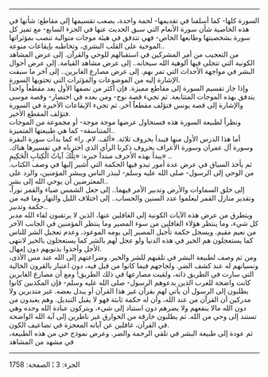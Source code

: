 ------------------------------------------------------------------------

السورة كلها- كما أسلفنا في تقديمها- لحمة واحدة، يصعب تقسيمها إلى مقاطع:
شأنها في هذه الخاصية شأن سورة الأنعام التي سبق الحديث عنها في الجزء
السابع- مع تميز كل سورة بشخصيتها وطابعها الخاص- فهي تتدفق في هيئة موجات
متوالية تنصب بمؤثراتها الموحية على القلب البشري، وتخاطبه بإيقاعات
منوعة..  
من التعجيب من أمر المشركين في استقبالهم للوحي والقرآن. إلى عرض المشاهد
الكونية التي تتجلى فيها ألوهية الله سبحانه.. إلى عرض مشاهد القيامة. إلى
عرض أحوال البشر في مواجهة الأحداث التي تمر بهم. إلى عرض مصارع الغابرين..
إلى آخر ما سبقت الإشارة إليه من الموضوعات والمؤثرات التي تحتويها
السورة.  
وإذا جاز تقسيم السورة إلى مقاطع مميزة. فإن أكثر من نصفها الأول يعد مقطعاً
واحداً يتدفق بهذه الموجات المتتابعة. ثم تجيء قصة نوح- ومن بعده في اختصار-
وقصة موسى والإشارة إلى قصة يونس فتؤلف مقطعاً آخر. ثم تجيء الإيقاعات
الأخيرة في السورة فتؤلف المقطع الأخير.  
ونظراً لطبيعة السورة هذه فسنحاول عرضها موجة موجة- أو مجموعة من الموجات
المتناسقة- كما هي طبيعتها المتميزة..  
أما هذا الدرس الأول منها فيبدأ بحروف ثلاثة. «ألف. لام. را» كما بدأت سورة
البقرة وسورة آل عمران وسورة الأعراف بحروف ذكرنا الرأي الذي اخترناه في
تفسيرها هناك. يبدأ بهذه الأحرف مبتدأ خبره: «تِلْكَ آياتُ الْكِتابِ الْحَكِيمِ» ..  
ثم يأخذ السياق في عرض عدة أمور تبدو فيها الحكمة التي أشير إليها في وصف
الكتاب. من الوحي إلى الرسول- صلى الله عليه وسلم- لينذر الناس ويبشر
المؤمنين، والرد على المعترضين أن يوحي الله إلى بشر..  
إلى خلق السماوات والأرض وتدبير الأمر فيهما.. إلى جعل الشمس ضياء والقمر
نوراً، وتقدير منازل القمر ليعلموا عدد السنين والحساب.. إلى اختلاف الليل
والنهار وما فيه من حكمة وتدبير..  
ويتطرق من عرض هذه الآيات الكونية إلى الغافلين عنها، الذين لا يرتقبون
لقاء الله مدبر كل شيء، وما ينتظر هؤلاء الغافلين من سوء المصير وما ينتظر
المؤمنين في الجانب الآخر من نعيم مقيم. ويسجل حكمة تأجيل المصير إلى يومه
الموعود، وعدم تعجيل الشر للناس كما يستعجلون هم الخير في هذه الدنيا ولو
عجل لهم بالشر كما يستعجلون بالخير لانتهى الأجل وأخذوا بذنوبهم دون
إمهال.  
ومن ثم وصف لطبيعة البشر في تلقيهم للشر والخير. وضراعتهم إلى الله عند مس
الأذى، ونسيانهم له عند كشف الضر. ولجاجهم فيما كانوا من قبل فيه، دون
اعتبار بالقرون الخالية التي سارت في الطريق ذاته، ولقيت مصارعها في ذلك
الطريق! ومع أن مصارع الغابرين كانت واضحة للعرب الذين يدعوهم الرسول- صلى
الله عليه وسلم- فإن المكذبين كانوا يطلبون إلى الرسول أن يأتي لهم بقرآن
غير هذا القرآن أو يبدل بعضه. غير متدبرين ولا مدركين أن القرآن من عند
الله، وأن له حكمة ثابتة فهو لا يقبل التبديل. وهم يعبدون من دون الله مالا
ينفعهم ولا يضرهم دون استناد إلى شيء، ويتركون عبادة الله وحده وهي تستند
إلى وحي من الله. ثم يطلبون خارقة من الخوارق غير ناظرين إلى آية الله
الواضحة في القرآن، غافلين عن آياته المعجزة في تضاعيف الكون.  
ثم عودة إلى طبيعة البشر في تلقي الرحمة والضر. وعرض نموذج حي من هذه
الطبيعة، في مشهد من المشاهد

------------------------------------------------------------------------

الجزء: 3 ¦ الصفحة: 1758
